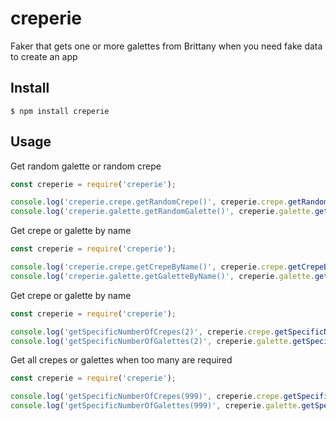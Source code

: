 # creperie
Faker that gets one or more galettes from Brittany when you need fake data to create an app

## Install

```
$ npm install creperie
```

## Usage
Get random galette or random crepe
```js
const creperie = require('creperie');

console.log('creperie.crepe.getRandomCrepe()', creperie.crepe.getRandomCrepe());
console.log('creperie.galette.getRandomGalette()', creperie.galette.getRandomGalette());
```

Get crepe or galette by name
```js
const creperie = require('creperie');

console.log('creperie.crepe.getCrepeByName()', creperie.crepe.getCrepeByName('plougastel'));
console.log('creperie.galette.getGaletteByName()', creperie.galette.getGaletteByName('complete'));
```

Get crepe or galette by name
```js
const creperie = require('creperie');

console.log('getSpecificNumberOfCrepes(2)', creperie.crepe.getSpecificNumberOfCrepes(2));
console.log('getSpecificNumberOfGalettes(2)', creperie.galette.getSpecificNumberOfGalettes(2));
```

Get all crepes or galettes when too many are required
```js
const creperie = require('creperie');

console.log('getSpecificNumberOfCrepes(999)', creperie.crepe.getSpecificNumberOfCrepes(999));
console.log('getSpecificNumberOfGalettes(999)', creperie.galette.getSpecificNumberOfGalettes(999));
```